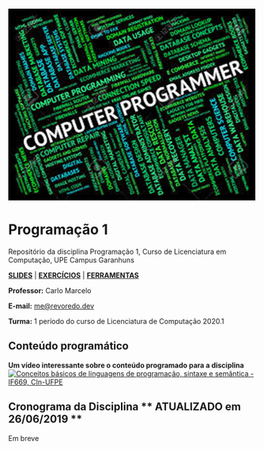 ![Programação 1](https://github.com/cmrevoredo/upe-lc-lp1/blob/master/titulo.png?raw=true)
# Programação 1
Repositório da disciplina Programação 1, Curso de Licenciatura em Computação, UPE Campus Garanhuns

[**SLIDES**](https://github.com/cmrevoredo/upe-lc-lp1/tree/master/slides)  |  [**EXERCÍCIOS**](https://github.com/cmrevoredo/upe-lc-lp1/tree/master/exercises)  |  [**FERRAMENTAS**](https://github.com/cmrevoredo/upe-lc-lp1/tree/master/tools)

**Professor:** Carlo Marcelo

**E-mail:** me@revoredo.dev

**Turma:** 1 período do curso de Licenciatura de Computação 2020.1

## Conteúdo programático

**Um vídeo interessante sobre o conteúdo programado para a disciplina**
[![Conceitos básicos de linguagens de programação, sintaxe e semântica - IF669, CIn-UFPE](http://img.youtube.com/vi/6ZdmOpbf9XQ/0.jpg)](http://www.youtube.com/watch?v=6ZdmOpbf9XQ "Conceitos básicos de linguagens de programação, sintaxe e semântica - IF669, CIn-UFPE")

## Cronograma da Disciplina ** ATUALIZADO em 26/06/2019 **

Em breve
